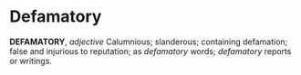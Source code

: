 # Defamatory

**DEFAMATORY**, _adjective_ Calumnious; slanderous; containing defamation; false and injurious to reputation; as _defamatory_ words; _defamatory_ reports or writings.